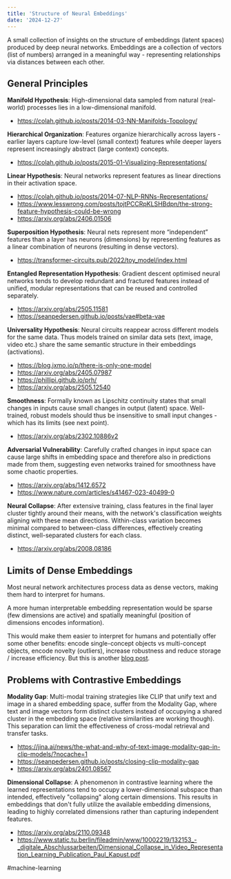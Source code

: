 ```yaml
---
title: 'Structure of Neural Embeddings'
date: '2024-12-27'
---
```

A small collection of insights on the structure of embeddings (latent spaces) produced by deep neural networks. Embeddings are a collection of vectors (list of numbers) arranged in a meaningful way - representing relationships via distances between each other.

## General Principles

**Manifold Hypothesis**: High-dimensional data sampled from natural (real-world) processes lies in a low-dimensional manifold.

- <https://colah.github.io/posts/2014-03-NN-Manifolds-Topology/>

**Hierarchical Organization**: Features organize hierarchically across layers - earlier layers capture low-level (small context) features while deeper layers represent increasingly abstract (large context) concepts.

- <https://colah.github.io/posts/2015-01-Visualizing-Representations/>

**Linear Hypothesis**: Neural networks represent features as linear directions in their activation space.

- <https://colah.github.io/posts/2014-07-NLP-RNNs-Representations/>
- <https://www.lesswrong.com/posts/tojtPCCRpKLSHBdpn/the-strong-feature-hypothesis-could-be-wrong>
- <https://arxiv.org/abs/2406.01506>

**Superposition Hypothesis**: Neural nets represent more “independent” features than a layer has neurons (dimensions) by representing features as a linear combination of neurons (resulting in dense vectors).

- <https://transformer-circuits.pub/2022/toy_model/index.html>

**Entangled Representation Hypothesis**: Gradient descent optimised neural networks tends to develop redundant and fractured features instead of unified, modular representations that can be reused and controlled separately.

- <https://arxiv.org/abs/2505.11581>
- <https://seanpedersen.github.io/posts/vae#beta-vae>

**Universality Hypothesis**: Neural circuits reappear across different models for the same data. Thus models trained on similar data sets (text, image, video etc.) share the same semantic structure in their embeddings (activations).

- <https://blog.jxmo.io/p/there-is-only-one-model>
- <https://arxiv.org/abs/2405.07987>
- <https://phillipi.github.io/prh/>
- <https://arxiv.org/abs/2505.12540>


**Smoothness**: Formally known as Lipschitz continuity states that small changes in inputs cause small changes in output (latent) space. Well-trained, robust models should thus be insensitive to small input changes - which has its limits (see next point).

- <https://arxiv.org/abs/2302.10886v2>

**Adversarial Vulnerability**: Carefully crafted changes in input space can cause large shifts in embedding space and therefore also in predictions made from them, suggesting even networks trained for smoothness have some chaotic properties.

- <https://arxiv.org/abs/1412.6572>
- <https://www.nature.com/articles/s41467-023-40499-0>

**Neural Collapse**: After extensive training, class features in the final layer cluster tightly around their means, with the network's classification weights aligning with these mean directions. Within-class variation becomes minimal compared to between-class differences, effectively creating distinct, well-separated clusters for each class.

- <https://arxiv.org/abs/2008.08186>

## Limits of Dense Embeddings

Most neural network architectures process data as dense vectors, making them hard to interpret for humans.

A more human interpretable embedding representation would be sparse (few dimensions are active) and spatially meaningful (position of dimensions encodes information).

This would make them easier to interpret for humans and potentially offer some other benefits: encode single-concept objects vs multi-concept objects, encode novelty (outliers), increase robustness and reduce storage / increase efficiency. But this is another [blog post](https://seanpedersen.github.io/posts/sparse-distributed-representations).

## Problems with Contrastive Embeddings

**Modality Gap**: Multi-modal training strategies like CLIP that unify text and image in a shared embedding space, suffer from the Modality Gap, where text and image vectors form distinct clusters instead of occupying a shared cluster in the embedding space (relative similarities are working though). This separation can limit the effectiveness of cross-modal retrieval and transfer tasks.

- <https://jina.ai/news/the-what-and-why-of-text-image-modality-gap-in-clip-models/?nocache=1>
- <https://seanpedersen.github.io/posts/closing-clip-modality-gap>
- <https://arxiv.org/abs/2401.08567>

**Dimensional Collapse**: A phenomenon in contrastive learning where the learned representations tend to occupy a lower-dimensional subspace than intended, effectively "collapsing" along certain dimensions. This results in embeddings that don't fully utilize the available embedding dimensions, leading to highly correlated dimensions rather than capturing independent features.

- <https://arxiv.org/abs/2110.09348>
- <https://www.static.tu.berlin/fileadmin/www/10002219/132153_-_digitale_Abschlussarbeiten/Dimensional_Collapse_in_Video_Representation_Learning_Publication_Paul_Kapust.pdf>

#machine-learning
